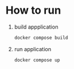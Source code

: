 # How to run

1. build appplication
    ```sh
    docker compose build
    ```

2. run application
    ```sh
    docker compose up
    ```
